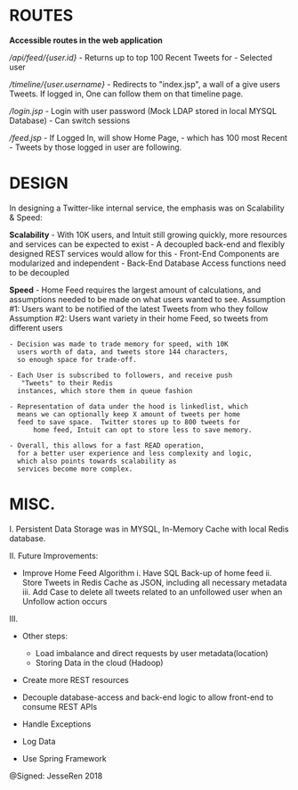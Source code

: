 # ROUTES
**Accessible routes in the web application**

_/api/feed/{user.id}_         - Returns up to top 100 Recent Tweets for
													    - Selected user

_/timeline/{user.username}_   - Redirects to "index.jsp", a wall of
			    a give users Tweets. If logged in, One
			    can follow them on that timeline page.

_/login.jsp_ 		    - Login with user password
			    (Mock LDAP stored in local MYSQL Database)
			    - Can switch sessions

_/feed.jsp_		    - If Logged In, will show Home Page,
			    - which has 100 most Recent
			    - Tweets by those logged in user are following.


# DESIGN
In designing a Twitter-like internal service, the emphasis
was on Scalability & Speed:

**Scalability**
	- With 10K users, and Intuit still growing quickly,
	  more resources and services can be expected to exist
	- A decoupled back-end and flexibly designed
	  REST services would allow for this
	- Front-End Components are modularized and independent
	- Back-End Database Access functions need to be decoupled


**Speed**
	- Home Feed requires the largest amount of calculations,
	  and assumptions needed to be made on what users wanted to see.
		Assumption #1: Users want to be notified of the latest Tweets from who they follow
		Assumption #2: Users want variety in their home Feed, so tweets from different users

	- Decision was made to trade memory for speed, with 10K
	  users worth of data, and tweets store 144 characters,
	  so enough space for trade-off.  

	- Each User is subscribed to followers, and receive push
	   "Tweets" to their Redis
 	  instances, which store them in queue fashion

	- Representation of data under the hood is linkedlist, which
	  means we can optionally keep X amount of tweets per home
	  feed to save space.  Twitter stores up to 800 tweets for
          home feed, Intuit can opt to store less to save memory.

	- Overall, this allows for a fast READ operation,
	  for a better user experience and less complexity and logic,
	  which also points towards scalability as
	  services become more complex.

# MISC.
I. Persistent Data Storage was in MYSQL, In-Memory Cache with local Redis database.

II. Future Improvements:
- Improve Home Feed Algorithm
	i. Have SQL Back-up of home feed
	ii. Store Tweets in Redis Cache as JSON, including all necessary metadata
	iii. Add Case to delete all tweets related to an unfollowed user when an Unfollow action occurs

III.
- Other steps:
	- Load imbalance and direct requests by user metadata(location)
	- Storing Data in the cloud (Hadoop)

- Create more REST resources
- Decouple database-access and back-end logic to allow front-end to consume REST APIs
- Handle Exceptions
- Log Data
- Use Spring Framework

@Signed:  JesseRen 2018

